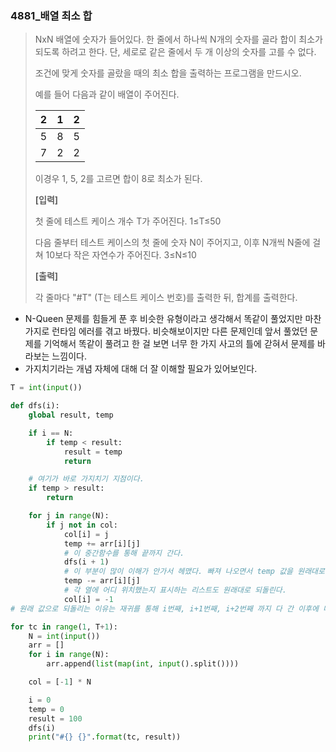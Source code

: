 ### 4881_배열 최소 합

> NxN 배열에 숫자가 들어있다. 한 줄에서 하나씩 N개의 숫자를 골라 합이 최소가 되도록 하려고 한다. 단, 세로로 같은 줄에서 두 개 이상의 숫자를 고를 수 없다.
>
> 조건에 맞게 숫자를 골랐을 때의 최소 합을 출력하는 프로그램을 만드시오.
>  
>
> 예를 들어 다음과 같이 배열이 주어진다.
>  
>
> | 2    | 1    | 2    |
> | ---- | ---- | ---- |
> | 5    | 8    | 5    |
> | 7    | 2    | 2    |
>
> 
>
> 이경우 1, 5, 2를 고르면 합이 8로 최소가 된다.
>
>  
>
> **[입력]**
>  
>
> 첫 줄에 테스트 케이스 개수 T가 주어진다. 1≤T≤50
>  
>
> 다음 줄부터 테스트 케이스의 첫 줄에 숫자 N이 주어지고, 이후 N개씩 N줄에 걸쳐 10보다 작은 자연수가 주어진다. 3≤N≤10
>
>  
>
> **[출력]**
>  
>
> 각 줄마다 "#T" (T는 테스트 케이스 번호)를 출력한 뒤, 합계를 출력한다.



- N-Queen 문제를 힘들게 푼 후 비슷한 유형이라고 생각해서 똑같이 풀었지만 마찬가지로 런타임 에러를 겪고 바꿨다. 비슷해보이지만 다른 문제인데 앞서 풀었던 문제를 기억해서 똑같이 풀려고 한 걸 보면 너무 한 가지 사고의 틀에 갇혀서 문제를 바라보는 느낌이다.
- 가지치기라는 개념 자체에 대해 더 잘 이해할 필요가 있어보인다.

```python
T = int(input())

def dfs(i):
    global result, temp

    if i == N:
        if temp < result:
            result = temp
            return

    # 여기가 바로 가지치기 지점이다.
    if temp > result:
        return

    for j in range(N):
        if j not in col:
            col[i] = j
            temp += arr[i][j]
            # 이 중간함수를 통해 끝까지 간다. 
            dfs(i + 1)
            # 이 부분이 많이 이해가 안가서 헤맸다. 빠져 나오면서 temp 값을 원래대로 되돌리고
            temp -= arr[i][j]
            # 각 열에 어디 위치했는지 표시하는 리스트도 원래대로 되돌린다.
            col[i] = -1
# 원래 값으로 되돌리는 이유는 재귀를 통해 i번째, i+1번째, i+2번째 까지 다 간 이후에 다시 앞선 행으로 되돌아온 뒤 그 다음 열에서 시도해야되기 때문이다. 이 부분이 헷갈렸다는 건 재귀에 대한 이해가 좀 낮은 듯 하다.

for tc in range(1, T+1):
    N = int(input())
    arr = []
    for i in range(N):
        arr.append(list(map(int, input().split())))

    col = [-1] * N

    i = 0
    temp = 0
    result = 100
    dfs(i)
    print("#{} {}".format(tc, result))
```

